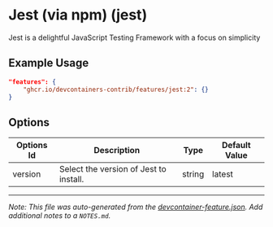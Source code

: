 

# Jest (via npm) (jest)

Jest is a delightful JavaScript Testing Framework with a focus on simplicity

## Example Usage

```json
"features": {
    "ghcr.io/devcontainers-contrib/features/jest:2": {}
}
```

## Options

| Options Id | Description | Type | Default Value |
|-----|-----|-----|-----|
| version | Select the version of Jest to install. | string | latest |



---

_Note: This file was auto-generated from the [devcontainer-feature.json](https://github.com/devcontainers-contrib/features/blob/main/src/jest/devcontainer-feature.json).  Add additional notes to a `NOTES.md`._
